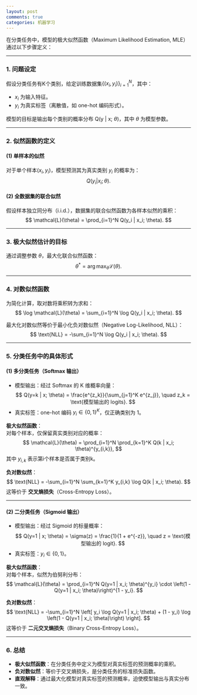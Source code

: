 ```yaml
---
layout: post
comments: true
categories: 机器学习
---
```


在分类任务中，模型的极大似然函数（Maximum Likelihood Estimation, MLE）通过以下步骤定义：

---

### **1. 问题设定**
假设分类任务有K个类别，给定训练数据集$\{(x_i, y_i)\}_{i=1}^N$，其中：
- $x_i$ 为输入特征。
- $y_i$ 为真实标签（离散值，如 one-hot 编码形式）。

模型的目标是输出每个类别的概率分布 Q(y | x; $\theta)$，其中 $\theta$  为模型参数。

---

### **2. 似然函数的定义**
#### **(1) 单样本的似然**
对于单个样本$(x_i, y_i)$，模型预测其为真实类别 $y_i$ 的概率为：
$$ Q(y_i | x_i; \theta). $$

#### **(2) 全数据集的联合似然**
假设样本独立同分布（i.i.d.），数据集的联合似然函数为各样本似然的乘积：
$$ \mathcal{L}(\theta) = \prod_{i=1}^N Q(y_i | x_i; \theta). $$

---

### **3. 极大似然估计的目标**
通过调整参数  $\theta$，最大化联合似然函数：
$$ \theta^* = \arg\max_{\theta} \mathcal{L}(\theta). $$

---

### **4. 对数似然函数**
为简化计算，取对数将乘积转为求和：
$$ \log \mathcal{L}(\theta) = \sum_{i=1}^N \log Q(y_i | x_i; \theta). $$

最大化对数似然等价于最小化负对数似然（Negative Log-Likelihood, NLL）：
$$ \text{NLL} = -\sum_{i=1}^N \log Q(y_i | x_i; \theta). $$

---

### **5. 分类任务中的具体形式**
#### **(1) 多分类任务（Softmax 输出）**
- 模型输出：经过 Softmax 的 K 维概率向量：
  $$ Q(y=k | x; \theta) = \frac{e^{z_k}}{\sum_{j=1}^K e^{z_j}}, \quad z_k = \text{模型输出的 logits}. $$
- 真实标签：one-hot 编码 $y_i \in \{0,1\}^K$，仅正确类别为 1。

**极大似然函数**：  
对每个样本，仅保留真实类别对应的概率：
$$ \mathcal{L}(\theta) = \prod_{i=1}^N \prod_{k=1}^K Q(k | x_i; \theta)^{y_{i,k}}, $$
其中 $y_{i,k}$ 表示第i个样本是否属于类别k。

**负对数似然**：  
$$ \text{NLL} = -\sum_{i=1}^N \sum_{k=1}^K y_{i,k} \log Q(k | x_i; \theta). $$
这等价于 **交叉熵损失**（Cross-Entropy Loss）。

---

#### **(2) 二分类任务（Sigmoid 输出）**
- 模型输出：经过 Sigmoid 的标量概率：
  $$ Q(y=1 | x; \theta) = \sigma(z) = \frac{1}{1 + e^{-z}}, \quad z = \text{模型输出的 logit}. $$
- 真实标签：$y_i \in \{0, 1\}$。

**极大似然函数**：  
对每个样本，似然为伯努利分布：
$$ \mathcal{L}(\theta) = \prod_{i=1}^N Q(y=1 | x_i; \theta)^{y_i} \cdot \left(1 - Q(y=1 | x_i; \theta)\right)^{1 - y_i}. $$

**负对数似然**：  
$$ \text{NLL} = -\sum_{i=1}^N \left[ y_i \log Q(y=1 | x_i; \theta) + (1 - y_i) \log \left(1 - Q(y=1 | x_i; \theta)\right) \right]. $$
这等价于 **二元交叉熵损失**（Binary Cross-Entropy Loss）。

---

### **6. 总结**
- **极大似然函数**：在分类任务中定义为模型对真实标签的预测概率的乘积。
- **负对数似然**：等价于交叉熵损失，是分类任务的标准损失函数。
- **直观解释**：通过最大化模型对真实标签的预测概率，迫使模型输出与真实分布一致。